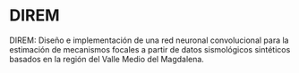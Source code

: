 # DIREM
DIREM: Diseño e implementación de una red neuronal convolucional para la estimación de mecanismos focales a partir de datos sismológicos sintéticos basados en la región del Valle Medio del Magdalena.
